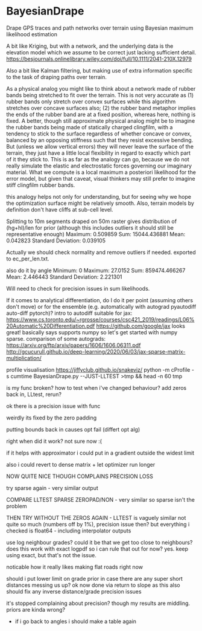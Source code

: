 # BayesianDrape
Drape GPS traces and path networks over terrain using Bayesian maximum likelihood estimation

A bit like Kriging, but with a network, and the underlying data is the elevation model which we assume to be correct just lacking sufficient detail.
https://besjournals.onlinelibrary.wiley.com/doi/full/10.1111/2041-210X.12979

Also a bit like Kalman filtering, but making use of extra information specific to the task of draping paths over terrain.

As a physical analog you might like to think about a network made of rubber bands being stretched to fit over the terrain. This is not very accurate as (1) rubber bands only stretch over convex surfaces while this algorithm stretches over concave surfaces also; (2) the rubber band metaphor implies the ends of the rubber band are at a fixed position, whereas here, nothing is fixed. A better, though still approximate physical analog might be to imagine the rubber bands being made of statically charged clingfilm, with a tendency to stick to the surface regardless of whether concave or convex, balanced by an opposing stiffness such that they resist excessive bending. But (unless we allow vertical errors) they will never leave the surface of the terrain, they just have a little local flexibility in regard to exactly which part of it they stick to. This is as far as the analogy can go, because we do not really simulate the elastic and electrostatic forces governing our imaginary material. What we compute is a local maximum a posteriori likelihood for the error model, but given that caveat, visual thinkers may still prefer to imagine stiff clingfilm rubber bands.

this analogy helps not only for understanding, but for seeing why we hope the optimization surface might be relatively smooth. Also, terrain models by definition don't have cliffs at sub-cell level.

Splitting to 10m segments draped on 50m raster gives distribution of (hg+hl)/len for prior (although this includes outliers it should still be representative enough)
Maximum:	0.509859
Sum:	15044.436881
Mean:	0.042823
Standard Deviation:	0.039105

Actually we should check normality and remove outliers if needed. exported to ec_per_len.txt.

also do it by angle
Minimum:	0
Maximum:	27.0152
Sum:	859474.466267
Mean:	2.446443
Standard Deviation:	2.221301

Will need to check for precision issues in sum likelihoods.

If it comes to analytical differentiation, do I do it per point (assuming others don't move) or for the ensemble (e.g. automatically with autograd pyautodiff auto-diff pytorch)?
intro to autodiff suitable for jax: https://www.cs.toronto.edu/~rgrosse/courses/csc421_2019/readings/L06%20Automatic%20Differentiation.pdf
https://github.com/google/jax
looks great! basically says supports numpy so let's get started with numpy sparse.
comparison of some autograds: https://arxiv.org/ftp/arxiv/papers/1606/1606.06311.pdf
http://gcucurull.github.io/deep-learning/2020/06/03/jax-sparse-matrix-multiplication/


profile visualisation
https://jiffyclub.github.io/snakeviz/
python -m cProfile -s cumtime BayesianDrape.py  --JUST-LLTEST >tmp && head -n 60 tmp


is my func broken? how to test when i've changed behaviour? add zeros back in, LLtest, rerun?

ok there is a precision issue with func

weirdly its fixed by the zero padding

putting bounds back in causes opt fail (differt opt alg)

right when did it work? not sure now :(

if it helps with approximator i could put in a gradient outside the widest limit


also i could revert to dense matrix + let optimizer run longer

NOW QUITE NICE THOUGH COMPLAINS PRECISION LOSS

try sparse again - very similar output

COMPARE LLTEST SPARSE ZEROPAD/NON - very similar so sparse isn't the problem

THEN TRY WITHOUT THE ZEROS AGAIN - LLTEST is vaguely similar not quite so much (numbers off by 1%), precision issue then?
but everything i checked is float64 - including interpolator outputs

use log neighbour grades?
could it be that we get too close to neighbours?
does this work with exact logpdf so i can rule that out for now? yes. keep using exact, but that's not the issue.

noticable how it really likes making flat roads right now

should i put lower limit on grade prior in case there are any super short distances messing us up? ok now done via return to slope as this also should fix any inverse distance/grade precision issues 

it's stopped complaining about precision? though my results are middling. priors are kinda wrong?

* if i go back to angles i should make a table again

